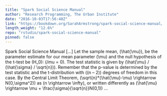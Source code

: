 ```yaml
---
title: "Spark Social Science Manual"
author: "Research Programming, The Urban Institute"
date: "2016-10-03T17:56:40Z"
link: "https://bookdown.org/SarahArmstrong/spark-social-science-manual/"
length_weight: "12.6%"
repo: "rstudio/spark-social-science-manual"
pinned: false
---
```


Spark Social Science Manual [...] Let the sample mean, \(\hat{\mu}\), be the parameter estimate for our mean parameter \(\mu\) and the null hypothesis of the t-test be \(H_0\): \(/mu = 0\). The test statistic is given by \(\hat{\mu} / (\hat{\sigma} / \sqrt{n})\). Remember that the p-value is determined by the test statistic and the t-distribution with \((n – 2)\) degrees of freedom in this case. By the Central Limit Theorem, \(\sqrt{n}*(\hat{\mu}-\mu) \rightarrow N(0,\sigma^2)\) as \(n \rightarrow \infty\), or written differently as \(\hat{\mu} \rightarrow \mu + \frac{\sigma}{\sqrt{n}}N(0,1)\) ...
